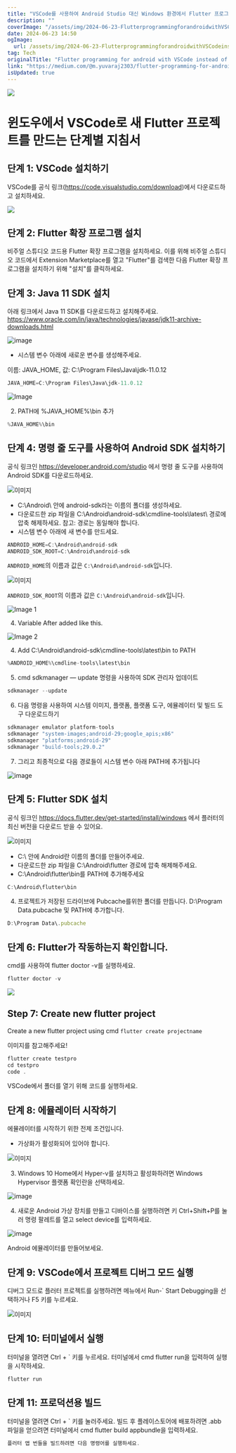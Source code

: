 ```yaml
---
title: "VSCode를 사용하여 Android Studio 대신 Windows 환경에서 Flutter 프로그래밍하는 방법"
description: ""
coverImage: "/assets/img/2024-06-23-FlutterprogrammingforandroidwithVSCodeinsteadofusingAndroidStudioinWindows_0.png"
date: 2024-06-23 14:50
ogImage: 
  url: /assets/img/2024-06-23-FlutterprogrammingforandroidwithVSCodeinsteadofusingAndroidStudioinWindows_0.png
tag: Tech
originalTitle: "Flutter programming for android with VSCode instead of using Android Studio in Windows"
link: "https://medium.com/@m.yuvaraj2303/flutter-programming-for-android-with-vscode-instead-of-using-android-studio-in-windows-af20f2d67e81"
isUpdated: true
---
```






<img src="/assets/img/2024-06-23-FlutterprogrammingforandroidwithVSCodeinsteadofusingAndroidStudioinWindows_0.png" />

# 윈도우에서 VSCode로 새 Flutter 프로젝트를 만드는 단계별 지침서

## 단계 1: VSCode 설치하기

VSCode를 공식 링크(https://code.visualstudio.com/download)에서 다운로드하고 설치하세요.

<div class="content-ad"></div>

<img src="/assets/img/2024-06-23-FlutterprogrammingforandroidwithVSCodeinsteadofusingAndroidStudioinWindows_1.png" />

## 단계 2: Flutter 확장 프로그램 설치

비주얼 스튜디오 코드용 Flutter 확장 프로그램을 설치하세요. 이를 위해 비주얼 스튜디오 코드에서 Extension Marketplace를 열고 "Flutter"를 검색한 다음 Flutter 확장 프로그램을 설치하기 위해 "설치"를 클릭하세요.

## 단계 3: Java 11 SDK 설치

<div class="content-ad"></div>

아래 링크에서 Java 11 SDK를 다운로드하고 설치해주세요. https://www.oracle.com/in/java/technologies/javase/jdk11-archive-downloads.html

![image](/assets/img/2024-06-23-FlutterprogrammingforandroidwithVSCodeinsteadofusingAndroidStudioinWindows_2.png)

- 시스템 변수 아래에 새로운 변수를 생성해주세요.

이름: JAVA_HOME, 값: C:\Program Files\Java\jdk-11.0.12

<div class="content-ad"></div>

```js
JAVA_HOME=C:\Program Files\Java\jdk-11.0.12
```

![Image](/assets/img/2024-06-23-FlutterprogrammingforandroidwithVSCodeinsteadofusingAndroidStudioinWindows_3.png)

2. PATH에 %JAVA_HOME%\bin 추가

```js
%JAVA_HOME%\bin
```

<div class="content-ad"></div>

## 단계 4: 명령 줄 도구를 사용하여 Android SDK 설치하기

공식 링크인 https://developer.android.com/studio 에서 명령 줄 도구를 사용하여 Android SDK를 다운로드하세요.

![이미지](/assets/img/2024-06-23-FlutterprogrammingforandroidwithVSCodeinsteadofusingAndroidStudioinWindows_4.png)

- C:\Android\ 안에 android-sdk라는 이름의 폴더를 생성하세요.
- 다운로드한 zip 파일을 C:\Android\android-sdk\cmdline-tools\latest\ 경로에 압축 해제하세요. 참고: 경로는 동일해야 합니다.
- 시스템 변수 아래에 새 변수를 만드세요.

<div class="content-ad"></div>

```js
ANDROID_HOME=C:\Android\android-sdk
ANDROID_SDK_ROOT=C:\Android\android-sdk
```

`ANDROID_HOME`의 이름과 값은 `C:\Android\android-sdk`입니다.

![이미지](/assets/img/2024-06-23-FlutterprogrammingforandroidwithVSCodeinsteadofusingAndroidStudioinWindows_5.png)

`ANDROID_SDK_ROOT`의 이름과 값은 `C:\Android\android-sdk`입니다.

<div class="content-ad"></div>


![Image 1](/assets/img/2024-06-23-FlutterprogrammingforandroidwithVSCodeinsteadofusingAndroidStudioinWindows_6.png)

4. Variable After added like this.

![Image 2](/assets/img/2024-06-23-FlutterprogrammingforandroidwithVSCodeinsteadofusingAndroidStudioinWindows_7.png)

4. Add C:\Android\android-sdk\cmdline-tools\latest\bin to PATH


<div class="content-ad"></div>

```js
%ANDROID_HOME%\cmdline-tools\latest\bin
```

5. cmd sdkmanager — update 명령을 사용하여 SDK 관리자 업데이트

```js
sdkmanager --update
```

6. 다음 명령을 사용하여 시스템 이미지, 플랫폼, 플랫폼 도구, 에뮬레이터 및 빌드 도구 다운로드하기

<div class="content-ad"></div>

```js
sdkmanager emulator platform-tools
sdkmanager "system-images;android-29;google_apis;x86"
sdkmanager "platforms;android-29"
sdkmanager "build-tools;29.0.2"
```

7. 그리고 최종적으로 다음 경로들이 시스템 변수 아래 PATH에 추가됩니다

![image](/assets/img/2024-06-23-FlutterprogrammingforandroidwithVSCodeinsteadofusingAndroidStudioinWindows_8.png)

## 단계 5: Flutter SDK 설치

<div class="content-ad"></div>

공식 링크인 https://docs.flutter.dev/get-started/install/windows 에서 플러터의 최신 버전을 다운로드 받을 수 있어요.

![이미지](/assets/img/2024-06-23-FlutterprogrammingforandroidwithVSCodeinsteadofusingAndroidStudioinWindows_9.png)

- C:\ 안에 Android란 이름의 폴더를 만들어주세요.
- 다운로드한 zip 파일을 C:\Android\flutter 경로에 압축 해제해주세요.
- C:\Android\flutter\bin를 PATH에 추가해주세요

```js
C:\Android\flutter\bin
```

<div class="content-ad"></div>

4. 프로젝트가 저장된 드라이브에 Pubcache를위한 폴더를 만듭니다. D:\Program Data\.pubcache 및 PATH에 추가합니다.

```js
D:\Program Data\.pubcache
```

## 단계 6: Flutter가 작동하는지 확인합니다.

cmd를 사용하여 flutter doctor -v를 실행하세요.

<div class="content-ad"></div>

```js
flutter doctor -v
```

<img src="/assets/img/2024-06-23-FlutterprogrammingforandroidwithVSCodeinsteadofusingAndroidStudioinWindows_10.png" />

## Step 7: Create new flutter project

Create a new flutter project using cmd `flutter create projectname`

<div class="content-ad"></div>

이미지를 참고해주세요!

```js
flutter create testpro
cd testpro
code .
```

VSCode에서 폴더를 열기 위해 코드를 실행하세요.

## 단계 8: 에뮬레이터 시작하기

<div class="content-ad"></div>

에뮬레이터를 시작하기 위한 전제 조건입니다.

- 가상화가 활성화되어 있어야 합니다.

![이미지](/assets/img/2024-06-23-FlutterprogrammingforandroidwithVSCodeinsteadofusingAndroidStudioinWindows_12.png)

3. Windows 10 Home에서 Hyper-v를 설치하고 활성화하려면 Windows Hypervisor 플랫폼 확인란을 선택하세요.

<div class="content-ad"></div>


![image](https://www.example.com/assets/img/2024-06-23-FlutterprogrammingforandroidwithVSCodeinsteadofusingAndroidStudioinWindows_13.png)

4. 새로운 Android 가상 장치를 만들고 디바이스를 실행하려면 키 Ctrl+Shift+P를 눌러 명령 팔레트를 열고 select device를 입력하세요.

![image](https://www.example.com/assets/img/2024-06-23-FlutterprogrammingforandroidwithVSCodeinsteadofusingAndroidStudioinWindows_14.png)

Android 에뮬레이터를 만들어보세요.


<div class="content-ad"></div>

## 단계 9: VSCode에서 프로젝트 디버그 모드 실행

디버그 모드로 플러터 프로젝트를 실행하려면 메뉴에서 Run-` Start Debugging을 선택하거나 F5 키를 누르세요.

![이미지](/assets/img/2024-06-23-FlutterprogrammingforandroidwithVSCodeinsteadofusingAndroidStudioinWindows_15.png)

## 단계 10: 터미널에서 실행

<div class="content-ad"></div>

터미널을 열려면 Ctrl + ` 키를 누르세요. 터미널에서 cmd flutter run을 입력하여 실행을 시작하세요.

```js
flutter run
```

## 단계 11: 프로덕션용 빌드

터미널을 열려면 Ctrl + ` 키를 눌러주세요. 빌드 후 플레이스토어에 배포하려면 .abb 파일을 얻으려면 터미널에서 cmd flutter build appbundle을 입력하세요.

<div class="content-ad"></div>

```js
플러터 앱 번들을 빌드하려면 다음 명령어를 실행하세요.
```